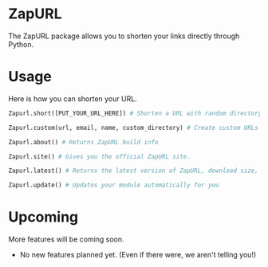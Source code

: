 # ZapURL
The ZapURL package allows you to shorten your links directly through Python.

# Usage
Here is how you can shorten your URL.

```python
Zapurl.short([PUT_YOUR_URL_HERE]) # Shorten a URL with random directory
```
```python
Zapurl.custom(url, email, name, custom_directory) # Create custom URLs
```
```python
Zapurl.about() # Returns ZapURL build info
```
```python
Zapurl.site() # Gives you the official ZapURL site.
```
```python
Zapurl.latest() # Returns the latest version of ZapURL, download size, how to install it, and other information.
```
```python
Zapurl.update() # Updates your module automatically for you
```

# Upcoming
More features will be coming soon. 
- No new features planned yet. (Even if there were, we aren't telling you!)
